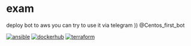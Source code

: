 # exam
deploy bot to aws you can try to use it via telegram )) @Centos_first_bot

[![ansible](https://github.com/birareros/exam/actions/workflows/ansible.yml/badge.svg)](https://github.com/birareros/exam/actions/workflows/ansible.yml)
[![dockerhub](https://github.com/birareros/exam/actions/workflows/dockerhub.yml/badge.svg)](https://github.com/birareros/exam/actions/workflows/dockerhub.yml)
[![terraform](https://github.com/birareros/exam/actions/workflows/terraform.yml/badge.svg)](https://github.com/birareros/exam/actions/workflows/terraform.yml)


